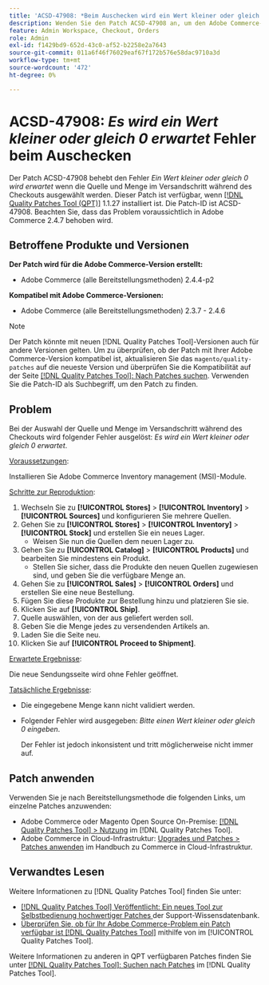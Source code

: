```yaml
---
title: 'ACSD-47908: *Beim Auschecken wird ein Wert kleiner oder gleich 0 erwartet* Fehler'
description: Wenden Sie den Patch ACSD-47908 an, um den Adobe Commerce-Fehler zu beheben. *Es wird ein Wert kleiner oder gleich 0 erwartet, wenn Sie während des Checkouts die Quelle und Menge im Versandschritt auswählen.
feature: Admin Workspace, Checkout, Orders
role: Admin
exl-id: f1429bd9-652d-43c0-af52-b2258e2a7643
source-git-commit: 011a6f46f76029eaf67f172b576e58dac9710a3d
workflow-type: tm+mt
source-wordcount: '472'
ht-degree: 0%

---
```


# ACSD-47908: *Es wird ein Wert kleiner oder gleich 0 erwartet* Fehler beim Auschecken

Der Patch ACSD-47908 behebt den Fehler *Ein Wert kleiner oder gleich 0 wird erwartet* wenn die Quelle und Menge im Versandschritt während des Checkouts ausgewählt werden. Dieser Patch ist verfügbar, wenn [[!DNL Quality Patches Tool (QPT)]](https://experienceleague.adobe.com/de/docs/commerce-operations/tools/quality-patches-tool/quality-patches-tool-to-self-serve-quality-patches) 1.1.27 installiert ist. Die Patch-ID ist ACSD-47908. Beachten Sie, dass das Problem voraussichtlich in Adobe Commerce 2.4.7 behoben wird.

## Betroffene Produkte und Versionen

**Der Patch wird für die Adobe Commerce-Version erstellt:**

* Adobe Commerce (alle Bereitstellungsmethoden) 2.4.4-p2

**Kompatibel mit Adobe Commerce-Versionen:**

* Adobe Commerce (alle Bereitstellungsmethoden) 2.3.7 - 2.4.6

>[!NOTE]
>
>Der Patch könnte mit neuen [!DNL Quality Patches Tool]-Versionen auch für andere Versionen gelten. Um zu überprüfen, ob der Patch mit Ihrer Adobe Commerce-Version kompatibel ist, aktualisieren Sie das `magento/quality-patches` auf die neueste Version und überprüfen Sie die Kompatibilität auf der Seite [[!DNL Quality Patches Tool]: Nach Patches suchen](https://experienceleague.adobe.com/tools/commerce-quality-patches/index.html?lang=de). Verwenden Sie die Patch-ID als Suchbegriff, um den Patch zu finden.

## Problem

Bei der Auswahl der Quelle und Menge im Versandschritt während des Checkouts wird folgender Fehler ausgelöst: *Es wird ein Wert kleiner oder gleich 0 erwartet*.

<u>Voraussetzungen</u>:

Installieren Sie Adobe Commerce Inventory management (MSI)-Module.

<u>Schritte zur Reproduktion</u>:

1. Wechseln Sie zu **[!UICONTROL Stores]** > **[!UICONTROL Inventory]** > **[!UICONTROL Sources]** und konfigurieren Sie mehrere Quellen.
1. Gehen Sie zu **[!UICONTROL Stores]** > **[!UICONTROL Inventory]** > **[!UICONTROL Stock]** und erstellen Sie ein neues Lager.
   * Weisen Sie nun die Quellen dem neuen Lager zu.
1. Gehen Sie zu **[!UICONTROL Catalog]** > **[!UICONTROL Products]** und bearbeiten Sie mindestens ein Produkt.
   * Stellen Sie sicher, dass die Produkte den neuen Quellen zugewiesen sind, und geben Sie die verfügbare Menge an.
1. Gehen Sie zu **[!UICONTROL Sales]** > **[!UICONTROL Orders]** und erstellen Sie eine neue Bestellung.
1. Fügen Sie diese Produkte zur Bestellung hinzu und platzieren Sie sie.
1. Klicken Sie auf **[!UICONTROL Ship]**.
1. Quelle auswählen, von der aus geliefert werden soll.
1. Geben Sie die Menge jedes zu versendenden Artikels an.
1. Laden Sie die Seite neu.
1. Klicken Sie auf **[!UICONTROL Proceed to Shipment]**.

<u>Erwartete Ergebnisse</u>:

Die neue Sendungsseite wird ohne Fehler geöffnet.

<u>Tatsächliche Ergebnisse</u>:

* Die eingegebene Menge kann nicht validiert werden.
* Folgender Fehler wird ausgegeben: *Bitte einen Wert kleiner oder gleich 0 eingeben*.

  Der Fehler ist jedoch inkonsistent und tritt möglicherweise nicht immer auf.

## Patch anwenden

Verwenden Sie je nach Bereitstellungsmethode die folgenden Links, um einzelne Patches anzuwenden:

* Adobe Commerce oder Magento Open Source On-Premise: [[!DNL Quality Patches Tool] > Nutzung](/help/tools/quality-patches-tool/usage.md) im [!DNL Quality Patches Tool].
* Adobe Commerce in Cloud-Infrastruktur: [Upgrades und Patches > Patches anwenden](https://experienceleague.adobe.com/docs/commerce-cloud-service/user-guide/develop/upgrade/apply-patches.html?lang=de) im Handbuch zu Commerce in Cloud-Infrastruktur.

## Verwandtes Lesen

Weitere Informationen zu [!DNL Quality Patches Tool] finden Sie unter:

* [[!DNL Quality Patches Tool] Veröffentlicht: Ein neues Tool zur Selbstbedienung hochwertiger Patches ](https://experienceleague.adobe.com/de/docs/commerce-operations/tools/quality-patches-tool/quality-patches-tool-to-self-serve-quality-patches) der Support-Wissensdatenbank.
* [Überprüfen Sie, ob für Ihr Adobe Commerce-Problem ein Patch verfügbar ist [!DNL Quality Patches Tool]](/help/tools/quality-patches-tool/patches-available-in-qpt/check-patch-for-magento-issue-with-magento-quality-patches.md) mithilfe von im [!UICONTROL Quality Patches Tool].


Weitere Informationen zu anderen in QPT verfügbaren Patches finden Sie unter [[!DNL Quality Patches Tool]: Suchen nach Patches](https://experienceleague.adobe.com/tools/commerce-quality-patches/index.html?lang=de) im [!DNL Quality Patches Tool].
